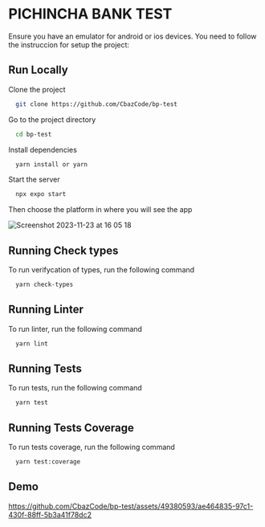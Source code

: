 
# PICHINCHA BANK TEST

Ensure you have an emulator for android or ios devices.
You need to follow the instruccion for setup the project:

## Run Locally

Clone the project

```bash
  git clone https://github.com/CbazCode/bp-test
```

Go to the project directory

```bash
  cd bp-test
```

Install dependencies

```bash
  yarn install or yarn
```

Start the server

```bash
  npx expo start
```

Then choose the platform in where you will see the app


![Screenshot 2023-11-23 at 16 05 18](https://github.com/CbazCode/bp-test/assets/49380593/aeae841c-1adb-4325-bdb0-8de39db42dff)



## Running Check types

To run verifycation of types, run the following command

```bash
  yarn check-types
```

## Running Linter

To run linter, run the following command

```bash
  yarn lint
```

## Running Tests

To run tests, run the following command

```bash
  yarn test
```


## Running Tests Coverage

To run tests coverage, run the following command

```bash
  yarn test:coverage
```

## Demo

https://github.com/CbazCode/bp-test/assets/49380593/ae464835-97c1-430f-88ff-5b3a41f78dc2




